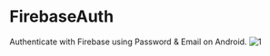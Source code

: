 # FirebaseAuth
Authenticate with Firebase using Password &amp; Email on Android.
![1](https://user-images.githubusercontent.com/29091888/28713059-699b93f6-73af-11e7-8bff-c704b0965085.png)
